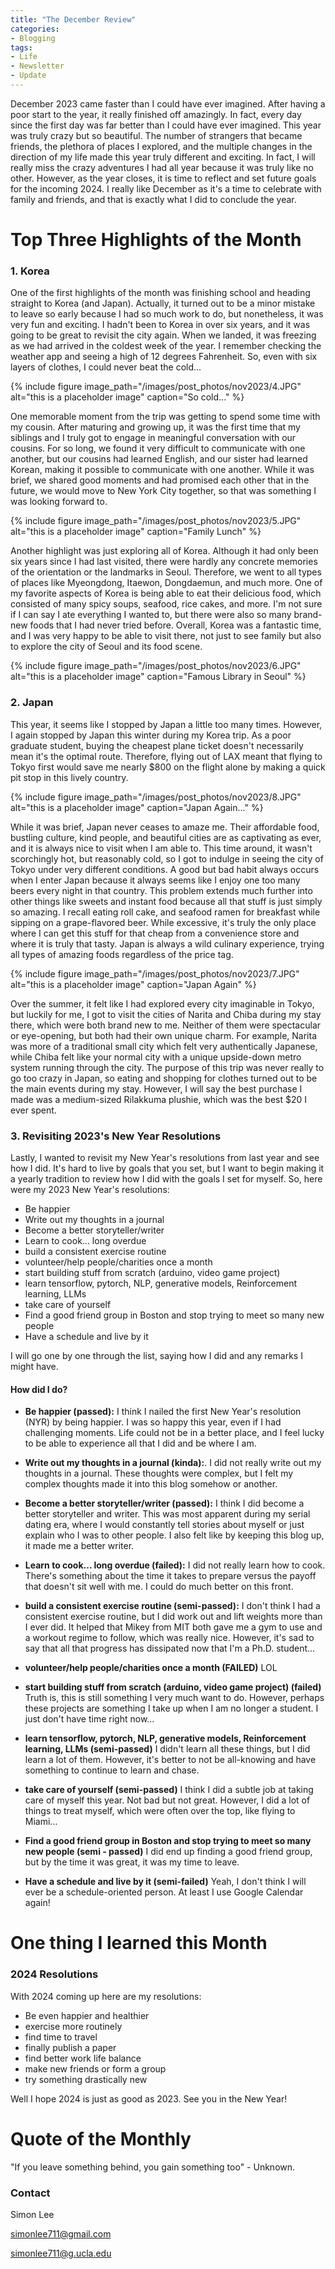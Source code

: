 ```yaml
---
title: "The December Review"
categories:
- Blogging
tags:
- Life
- Newsletter
- Update
---
```


December 2023 came faster than I could have ever imagined. After having a poor start to the year, it really finished off amazingly. In fact, every day since the first day was far better than I could have ever imagined. This year was truly crazy but so beautiful. The number of strangers that became friends, the plethora of places I explored, and the multiple changes in the direction of my life made this year truly different and exciting. In fact, I will really miss the crazy adventures I had all year because it was truly like no other. However, as the year closes, it is time to reflect and set future goals for the incoming 2024. I really like December as it's a time to celebrate with family and friends, and that is exactly what I did to conclude the year.

# Top Three Highlights of the Month

### 1. Korea 

One of the first highlights of the month was finishing school and heading straight to Korea (and Japan). Actually, it turned out to be a minor mistake to leave so early because I had so much work to do, but nonetheless, it was very fun and exciting. I hadn't been to Korea in over six years, and it was going to be great to revisit the city again. When we landed, it was freezing as we had arrived in the coldest week of the year. I remember checking the weather app and seeing a high of 12 degrees Fahrenheit. So, even with six layers of clothes, I could never beat the cold...

{% include figure image_path="/images/post_photos/nov2023/4.JPG" alt="this is a placeholder image" caption="So cold..." %}

One memorable moment from the trip was getting to spend some time with my cousin. After maturing and growing up, it was the first time that my siblings and I truly got to engage in meaningful conversation with our cousins. For so long, we found it very difficult to communicate with one another, but our cousins had learned English, and our sister had learned Korean, making it possible to communicate with one another. While it was brief, we shared good moments and had promised each other that in the future, we would move to New York City together, so that was something I was looking forward to.

{% include figure image_path="/images/post_photos/nov2023/5.JPG" alt="this is a placeholder image" caption="Family Lunch" %}

Another highlight was just exploring all of Korea. Although it had only been six years since I had last visited, there were hardly any concrete memories of the orientation or the landmarks in Seoul. Therefore, we went to all types of places like Myeongdong, Itaewon, Dongdaemun, and much more. One of my favorite aspects of Korea is being able to eat their delicious food, which consisted of many spicy soups, seafood, rice cakes, and more. I'm not sure if I can say I ate everything I wanted to, but there were also so many brand-new foods that I had never tried before. Overall, Korea was a fantastic time, and I was very happy to be able to visit there, not just to see family but also to explore the city of Seoul and its food scene.

{% include figure image_path="/images/post_photos/nov2023/6.JPG" alt="this is a placeholder image" caption="Famous Library in Seoul" %}

### 2. Japan

This year, it seems like I stopped by Japan a little too many times. However, I again stopped by Japan this winter during my Korea trip. As a poor graduate student, buying the cheapest plane ticket doesn't necessarily mean it's the optimal route. Therefore, flying out of LAX meant that flying to Tokyo first would save me nearly $800 on the flight alone by making a quick pit stop in this lively country.

{% include figure image_path="/images/post_photos/nov2023/8.JPG" alt="this is a placeholder image" caption="Japan Again..." %}

While it was brief, Japan never ceases to amaze me. Their affordable food, bustling culture, kind people, and beautiful cities are as captivating as ever, and it is always nice to visit when I am able to. This time around, it wasn't scorchingly hot, but reasonably cold, so I got to indulge in seeing the city of Tokyo under very different conditions. A good but bad habit always occurs when I enter Japan because it always seems like I enjoy one too many beers every night in that country. This problem extends much further into other things like sweets and instant food because all that stuff is just simply so amazing. I recall eating roll cake, and seafood ramen for breakfast while sipping on a grape-flavored beer. While excessive, it's truly the only place where I can get this stuff for that cheap from a convenience store and where it is truly that tasty. Japan is always a wild culinary experience, trying all types of amazing foods regardless of the price tag.

{% include figure image_path="/images/post_photos/nov2023/7.JPG" alt="this is a placeholder image" caption="Japan Again" %}

Over the summer, it felt like I had explored every city imaginable in Tokyo, but luckily for me, I got to visit the cities of Narita and Chiba during my stay there, which were both brand new to me. Neither of them were spectacular or eye-opening, but both had their own unique charm. For example, Narita was more of a traditional small city which felt very authentically Japanese, while Chiba felt like your normal city with a unique upside-down metro system running through the city. The purpose of this trip was never really to go too crazy in Japan, so eating and shopping for clothes turned out to be the main events during my stay. However, I will say the best purchase I made was a medium-sized Rilakkuma plushie, which was the best $20 I ever spent.

### 3. Revisiting 2023's New Year Resolutions

Lastly, I wanted to revisit my New Year's resolutions from last year and see how I did. It's hard to live by goals that you set, but I want to begin making it a yearly tradition to review how I did with the goals I set for myself. So, here were my 2023 New Year's resolutions:

- Be happier
- Write out my thoughts in a journal
- Become a better storyteller/writer
- Learn to cook... long overdue
- build a consistent exercise routine
- volunteer/help people/charities once a month
- start building stuff from scratch (arduino, video game project)
- learn tensorflow, pytorch, NLP, generative models, Reinforcement learning, LLMs
- take care of yourself
- Find a good friend group in Boston and stop trying to meet so many new people
- Have a schedule and live by it

I will go one by one through the list, saying how I did and any remarks I might have.

#### How did I do?

- **Be happier (passed):** I think I nailed the first New Year's resolution (NYR) by being happier. I was so happy this year, even if I had challenging moments. Life could not be in a better place, and I feel lucky to be able to experience all that I did and be where I am.

- **Write out my thoughts in a journal (kinda):**. I did not really write out my thoughts in a journal. These thoughts were complex, but I felt my complex thoughts made it into this blog somehow or another.

- **Become a better storyteller/writer (passed):** I think I did become a better storyteller and writer. This was most apparent during my serial dating era, where I would constantly tell stories about myself or just explain who I was to other people. I also felt like by keeping this blog up, it made me a better writer.

- **Learn to cook... long overdue (failed):** I did not really learn how to cook. There's something about the time it takes to prepare versus the payoff that doesn't sit well with me. I could do much better on this front.

- **build a consistent exercise routine (semi-passed):** I don't think I had a consistent exercise routine, but I did work out and lift weights more than I ever did. It helped that Mikey from MIT both gave me a gym to use and a workout regime to follow, which was really nice. However, it's sad to say that all that progress has dissipated now that I'm a Ph.D. student...

- **volunteer/help people/charities once a month (FAILED)** LOL

- **start building stuff from scratch (arduino, video game project) (failed)** Truth is, this is still something I very much want to do. However, perhaps these projects are something I take up when I am no longer a student. I just don't have time right now...

- **learn tensorflow, pytorch, NLP, generative models, Reinforcement learning, LLMs (semi-passed)** I didn't learn all these things, but I did learn a lot of them. However, it's better to not be all-knowing and have something to continue to learn and chase.

- **take care of yourself (semi-passed)** I think I did a subtle job at taking care of myself this year. Not bad but not great. However, I did a lot of things to treat myself, which were often over the top, like flying to Miami...

- **Find a good friend group in Boston and stop trying to meet so many new people (semi - passed)** I did end up finding a good friend group, but by the time it was great, it was my time to leave.

- **Have a schedule and live by it (semi-failed)** Yeah, I don't think I will ever be a schedule-oriented person. At least I use Google Calendar again!

# One thing I learned this Month

### 2024 Resolutions

With 2024 coming up here are my resolutions:

- Be even happier and healthier
- exercise more routinely
- find time to travel
- finally publish a paper
- find better work life balance
- make new friends or form a group
- try something drastically new

Well I hope 2024 is just as good as 2023. See you in the New Year!

# Quote of the Monthly 

"If you leave something behind, you gain something too" - Unknown.

### Contact

Simon Lee

simonlee711@gmail.com

simonlee711@g.ucla.edu